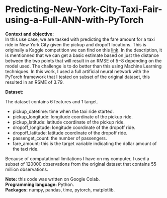 # Predicting-New-York-City-Taxi-Fair-using-a-Full-ANN-with-PyTorch

**Context and objective:**  
In this use case, we are tasked with predicting the fare amount for a taxi ride in New York City given the pickup and dropoff locations. This is originally a Kaggle competition we can find on this [link](https://www.kaggle.com/competitions/new-york-city-taxi-fare-prediction/overview). In the description, it is mentionned that we can get a basic estimate based on just the distance between the two points that will result in an RMSE of $5-$8 depending on the model used. The challenge is to do better than this using Machine Learning techniques. In this work, I used a full artificial neural network with the PyTorch framework that I tested on subset of the original dataset, this resulted in an RSME of 3.79.

**Dataset:**  

The dataset contains 6 features and 1 target.
- pickup_datetime: time when the taxi ride started.
- pickup_longitude: longitude coordinate of the pickup ride.
- pickup_latitude: latitude coordinate of the pickup ride.
- dropoff_longitude: longitude coordinate of the dropoff ride.
- dropoff_latitude: latitude coordinate of the dropoff ride.
- passenget_count: the number of passengers.
- fare_amount: this is the target variable indicating the dollar amount of the taxi ride.

Because of computational limitations I have on my computer, I used a subset of 120000 observations from the original dataset that contains 55 million observations.

**Note:** this code was written on Google Colab.  
**Programming language:** Python.  
**Packages:** numpy, pandas, time, pytorch, matplotlib.  
